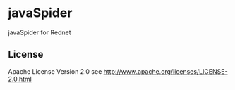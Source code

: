 # javaSpider

javaSpider for Rednet


## License

Apache License Version 2.0 see http://www.apache.org/licenses/LICENSE-2.0.html